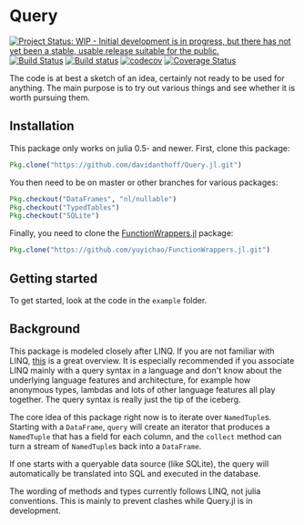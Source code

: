 # Query

[![Project Status: WIP - Initial development is in progress, but there has not yet been a stable, usable release suitable for the public.](http://www.repostatus.org/badges/latest/wip.svg)](http://www.repostatus.org/#wip)
[![Build Status](https://travis-ci.org/davidanthoff/Query.jl.svg?branch=master)](https://travis-ci.org/davidanthoff/Query.jl)
[![Build status](https://ci.appveyor.com/api/projects/status/0jys47jov7m7hb8j/branch/master?svg=true)](https://ci.appveyor.com/project/davidanthoff/Query-jl/branch/master)
[![codecov](https://codecov.io/gh/davidanthoff/Query.jl/branch/master/graph/badge.svg)](https://codecov.io/gh/davidanthoff/Query.jl)
[![Coverage Status](https://coveralls.io/repos/github/davidanthoff/Query.jl/badge.svg?branch=master)](https://coveralls.io/github/davidanthoff/Query.jl?branch=master)

The code is at best a sketch of an idea, certainly not ready to be used for anything. The main purpose is to try out various things and see whether it is worth pursuing them.

## Installation

This package only works on julia 0.5- and newer. First, clone this package:
````julia
Pkg.clone("https://github.com/davidanthoff/Query.jl.git")
````
You then need to be on master or other branches for various packages:
````julia
Pkg.checkout("DataFrames", "nl/nullable")
Pkg.checkout("TypedTables")
Pkg.checkout("SQLite")
````
Finally, you need to clone the [FunctionWrappers.jl](https://github.com/yuyichao/FunctionWrappers.jl) package:
````julia
Pkg.clone("https://github.com/yuyichao/FunctionWrappers.jl.git")
````

## Getting started
To get started, look at the code in the ``example`` folder.

## Background
This package is modeled closely after LINQ. If you are not familiar with LINQ, [this](https://msdn.microsoft.com/en-us/library/bb308959.aspx) is a great overview. It is especially recommended if you associate LINQ mainly with a query syntax in a language and don't know about the underlying language features and architecture, for example how anonymous types, lambdas and lots of other language features all play together. The query syntax is really just the tip of the iceberg.

The core idea of this package right now is to iterate over ``NamedTuple``s. Starting with a ``DataFrame``, ``query`` will create an iterator that produces a ``NamedTuple`` that has a field for each column, and the ``collect`` method can turn a stream of ``NamedTuple``s back into a ``DataFrame``.

If one starts with a queryable data source (like SQLite), the query will automatically be translated into SQL and executed in the database.

The wording of methods and types currently follows LINQ, not julia conventions. This is mainly to prevent clashes while Query.jl is in development.
